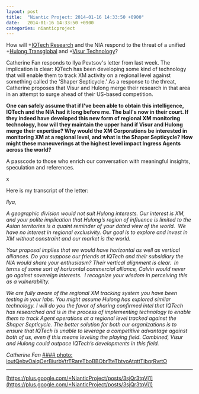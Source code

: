```yaml
---
layout: post
title:  "Niantic Project: 2014-01-16 14:33:50 +0900"
date:   2014-01-16 14:33:50 +0900
categories: nianticproject
---
```

How will +[IQTech Research](https://plus.google.com/108020987035258478791 "") and the NIA respond to the threat of a unified +[Hulong Transglobal](https://plus.google.com/107849663787965375687 "") and +[Visur Technology](https://plus.google.com/115880454950193571355 "")?

Catherine Fan responds to Ilya Pevtsov's letter from last week. The implication is clear: IQTech has been developing some kind of technology that will enable them to track XM activity on a regional level against something called the 'Shaper Septicycle.' As a response to the threat, Catherine proposes that Visur and Hulong merge their research in that area in an attempt to surge ahead of their US-based competition.

**One can safely assume that if I've been able to obtain this intelligence, IQTech and the NIA had it long before me. The ball's now in their court. If they indeed have developed this new form of regional XM monitoring technology, how will they maintain the upper hand if Visur and Hulong merge their expertise? Why would the XM Corporations be interested in monitoring XM at a regional level, and what is the Shaper Septicycle? How might these maneuverings at the highest level impact Ingress Agents across the world?**

A passcode to those who enrich our conversation with meaningful insights, speculation and references.

x

Here is my transcript of the letter:

*Ilya,*

*A geographic division would not suit Hulong interests. Our interest is XM, and your polite implication that Hulong’s region of influence is limited to the Asian territories is a quaint reminder of your dated view of the world.  We have no interest in regional exclusivity. Our goal is to explore and invest in XM without constraint and our market is the world.*

*Your proposal implies that we would have horizontal as well as vertical alliances. Do you suppose our friends at IQTech and their subsidiary the NIA would share your enthusiasm? Their vertical alignment is clear.  In terms of some sort of horizontal commercial alliance, Calvin would never go against sovereign interests.  I recognize your wisdom in perceiving this as a vulnerability.*

*We are fully aware of the regional XM tracking system you have been testing in your labs. You might assume Hulong has explored similar technology. I will do you the favor of sharing confirmed intel that IQTech has researched and is in the process of implementing technology to enable them to track Agent operations at a regional level tracked against the Shaper Septicycle. The better solution for both our organizations is to ensure that IQTech is unable to leverage a competitive advantage against both of us, even if this means leveling the playing field. Combined, Visur and Hulong could outpace IQTech’s developments in this field.*

*Catherine Fan*
[#### photo: ioutQebvOaiqOerBiurbVtrTRareTboBBObrTteTbtvoAtqttTibqrRvrtO](https://lh6.googleusercontent.com/-gNZ0GYJGH30/UtNTPmKDVII/AAAAAAAAU3w/Gjm4DHZ5uKk/MutualInterest.png "")
- - -
[https://plus.google.com/+NianticProject/posts/3sjQr3tpVj1](https://plus.google.com/+NianticProject/posts/3sjQr3tpVj1)
